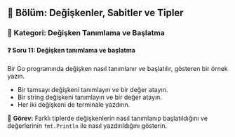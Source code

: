 ## 📘 Bölüm: Değişkenler, Sabitler ve Tipler  
### 🔹 Kategori: Değişken Tanımlama ve Başlatma  
#### ❓ Soru 11: Değişken tanımlama ve başlatma

Bir Go programında değişken nasıl tanımlanır ve başlatılır, gösteren bir örnek yazın.

- Bir tamsayı değişkeni tanımlayın ve bir değer atayın.
- Bir string değişkeni tanımlayın ve bir değer atayın.
- Her iki değişkeni de terminale yazdırın.

🔧 **Görev:** Farklı tiplerde değişkenlerin nasıl tanımlanıp başlatıldığını ve değerlerinin `fmt.Println` ile nasıl yazdırıldığını gösterin.
